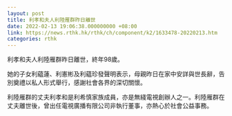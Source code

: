 ```yaml
---
layout: post
title: 利孝和夫人利陸雁群昨日離世
date: 2022-02-13 19:06:38.000000000 +08:00
link: https://news.rthk.hk/rthk/ch/component/k2/1633478-20220213.htm
categories: rthk
---
```


利孝和夫人利陸雁群昨日離世，終年98歲。

她的子女利藴蓮、利憲彬及利藴珍發聲明表示，母親昨日在家中安詳與世長辭，告別奠禮以私人形式舉行，感謝社會各界的深切關懷。

利陸雁群的丈夫利孝和是利希慎家族成員，亦是無綫電視創辦人之一。利陸雁群在丈夫離世後，曾出任電視廣播有限公司非執行董事，亦熱心於社會公益事務。

